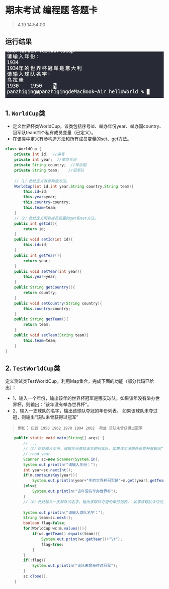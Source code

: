 # 期末考试 编程题 答题卡
> 4.19 14:54:00
## 运行结果
![](../imgs/res.png)


## 1. `WorldCup`类

* 定义世界杯类WorldCup，该类包括序号id、举办年份year、举办国country、冠军队team四个私有成员变量（已定义）。
* 在该类中定义有参构造方法和所有成员变量的set、get方法。

```java
class WorldCup {
    private int id;  //序号
    private int year;  //举办年份
    private String country;  //举办国
    private String team;    //冠军队

    //（1）此处定义有参构造方法。  
    WorldCup(int id,int year,String country,String team){
        this.id=id;
        this.year=year;
        this.country=country;
        this.team=team;
    }   
    //（2）此处定义所有成员变量的get和set方法。
    public int getId(){
        return id;
    }
    public void setId(int id){
        this.id=id;
    }
    public int getYear(){
        return year;
    }
    public void setYear(int year){
        this.year=year;
    }
    public String getCountry(){
        return country;
    }
    public void setCountry(String country){
        this.country=country;
    }
    public String getTeam(){
        return team;
    }
    public void setTeam(String team){
        this.team=team;
    }
}
```
## 2. `TestWorldCup`类
定义测试类TestWorldCup，利用Map集合，完成下面的功能（部分代码已给出）：
* 1、输入一个年份，输出该年的世界杯冠军是哪支球队。如果该年没有举办世界杯，则输出：“该年没有举办世界杯”。
* 2、输入一支球队的名字，输出该球队夺冠的年份列表。 如果该球队未夺过冠，则输出“该队未曾获得过冠军” 
> `例如`：
    ```
    巴西
    1958 1962 1970 1994 2002 
    荷兰
    该队未曾获得过冠军
    ```
        
```java
    public static void main(String[] args) {    
        // ...    
        //（3）此处输入年份，根据年份查找该年的冠军队，如果该年没举办世界杯就输出“该年没举办世界杯”。
        // read year
        Scanner sc=new Scanner(System.in);
        System.out.println("请输入年份：");
        int year=sc.nextInt();
        if(m.containsKey(year)){
            System.out.println(year+"年的世界杯冠军是"+m.get(year).getTeam());
        }else{
            System.out.println("该年没有举办世界杯");
        }
        //（4）此处输入一支球队的名字，输出该球队夺冠的年份列表。 如果该球队未夺过冠，则输出“该队未曾获得过冠军”。

        System.out.println("请输入球队名字：");
        String team=sc.next();
        boolean flag=false;
        for(WorldCup wc:m.values()){
            if(wc.getTeam().equals(team)){
                System.out.print(wc.getYear()+"\t");
                flag=true;
            }
        }
        if(!flag){
            System.out.println("该队未曾获得过冠军");
        }
        sc.close();
    }
```